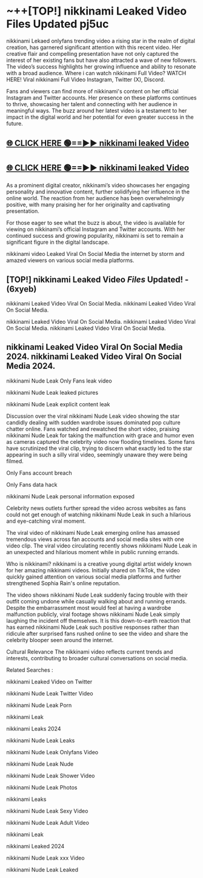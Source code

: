 # ~++[TOP!] nikkinami Leaked Video Files Updated pj5uc

 nikkinami Lekaed onlyfans trending video a rising star in the realm of digital creation, has garnered significant attention with this recent video. Her creative flair and compelling presentation have not only captured the interest of her existing fans but have also attracted a wave of new followers. The video’s success highlights her growing influence and ability to resonate with a broad audience.
Where i can watch  nikkinami Full Video? WATCH HERE! Viral  nikkinami Full Video Instagram, Twitter (X), Discord.


Fans and viewers can find more of  nikkinami's content on her official Instagram and Twitter accounts. Her presence on these platforms continues to thrive, showcasing her talent and connecting with her audience in meaningful ways. The buzz around her latest video is a testament to her impact in the digital world and her potential for even greater success in the future.


## [🌐 CLICK HERE 🟢==►►  nikkinami leaked Video ](https://onlyclips.site?title=nikkinami&ref=git)

## [🌐 CLICK HERE 🟢==►►  nikkinami leaked Video ](https://onlyclips.site?title=nikkinami&ref=git)


As a prominent digital creator,  nikkinami’s video showcases her engaging personality and innovative content, further solidifying her influence in the online world. The reaction from her audience has been overwhelmingly positive, with many praising her for her originality and captivating presentation.

For those eager to see what the buzz is about, the video is available for viewing on  nikkinami’s official Instagram and Twitter accounts. With her continued success and growing popularity,  nikkinami is set to remain a significant figure in the digital landscape.


  nikkinami video Leaked Viral On Social Media the internet by storm and amazed viewers on various social media platforms.


## [TOP!]  nikkinami Leaked Video *Files* Updated! - (6xyeb) 

 nikkinami Leaked Video Viral On Social Media. nikkinami Leaked Video Viral On Social Media.

 nikkinami Leaked Video Viral On Social Media. nikkinami Leaked Video Viral On Social Media. nikkinami Leaked Video Viral On Social Media.


##  nikkinami Leaked Video Viral On Social Media 2024. nikkinami Leaked Video Viral On Social Media 2024.
 nikkinami Nude Leak Only Fans leak video

 nikkinami Nude Leak leaked pictures

 nikkinami Nude Leak explicit content leak

Discussion over the viral  nikkinami Nude Leak video showing the star candidly dealing with sudden wardrobe issues dominated pop culture chatter online. Fans watched and rewatched the short video, praising  nikkinami Nude Leak for taking the malfunction with grace and humor even as cameras captured the celebrity video now flooding timelines. Some fans have scrutinized the viral clip, trying to discern what exactly led to the star appearing in such a silly viral video, seemingly unaware they were being filmed.


Only Fans account breach

Only Fans data hack

 nikkinami Nude Leak personal information exposed

Celebrity news outlets further spread the video across websites as fans could not get enough of watching  nikkinami Nude Leak in such a hilarious and eye-catching viral moment.


The viral video of  nikkinami Nude Leak emerging online has amassed tremendous views across fan accounts and social media sites with one video clip. The viral video circulating recently shows  nikkinami Nude Leak in an unexpected and hilarious moment while in public running errands.


Who is  nikkinami?  nikkinami is a creative young digital artist widely known for her amazing  nikkinami videos. Initially shared on TikTok, the video quickly gained attention on various social media platforms and further strengthened Sophia Rain's online reputation.

The video shows  nikkinami Nude Leak suddenly facing trouble with their outfit coming undone while casually walking about and running errands. Despite the embarrassment most would feel at having a wardrobe malfunction publicly, viral footage shows  nikkinami Nude Leak simply laughing the incident off themselves. It is this down-to-earth reaction that has earned  nikkinami Nude Leak such positive responses rather than ridicule after surprised fans rushed online to see the video and share the celebrity blooper seen around the internet.

Cultural Relevance The  nikkinami video reflects current trends and interests, contributing to broader cultural conversations on social media.

Related Searches :

 nikkinami Leaked Video on Twitter

 nikkinami Nude Leak Twitter Video

 nikkinami Nude Leak Porn

 nikkinami Leak 

 nikkinami Leaks 2024

 nikkinami Nude Leak Leaks

 nikkinami Nude Leak Onlyfans Video

 nikkinami Nude Leak Nude

 nikkinami Nude Leak Shower Video

 nikkinami Nude Leak Photos

 nikkinami Leaks

 nikkinami Nude Leak Sexy Video

 nikkinami Nude Leak Adult Video

 nikkinami Leak

 nikkinami Leaked 2024

 nikkinami Nude Leak xxx Video

 nikkinami Nude Leak Leaked